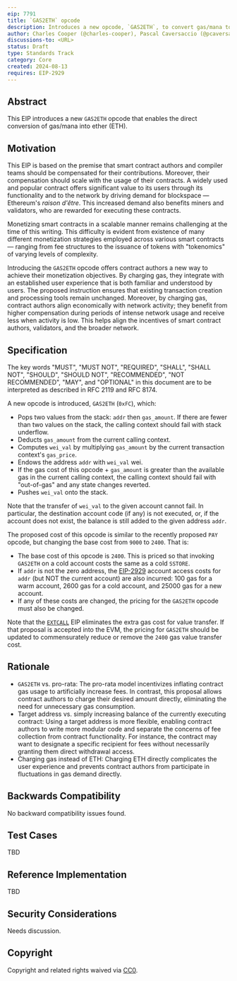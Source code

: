 ```yaml
---
eip: 7791
title: `GAS2ETH` opcode
description: Introduces a new opcode, `GAS2ETH`, to convert gas/mana to ETH
author: Charles Cooper (@charles-cooper), Pascal Caversaccio (@pcaversaccio)
discussions-to: <URL>
status: Draft
type: Standards Track
category: Core
created: 2024-08-13
requires: EIP-2929
---
```


## Abstract

This EIP introduces a new `GAS2ETH` opcode that enables the direct conversion of gas/mana into ether (ETH).

## Motivation

This EIP is based on the premise that smart contract authors and compiler teams should be compensated for their contributions. Moreover, their compensation should scale with the usage of their contracts. A widely used and popular contract offers significant value to its users through its functionality and to the network by driving demand for blockspace — Ethereum's _raison d'être_. This increased demand also benefits miners and validators, who are rewarded for executing these contracts.

Monetizing smart contracts in a scalable manner remains challenging at the time of this writing. This difficulty is evident from existence of many different monetization strategies employed across various smart contracts — ranging from fee structures to the issuance of tokens with "tokenomics" of varying levels of complexity.

Introducing the `GAS2ETH` opcode offers contract authors a new way to achieve their monetization objectives. By charging gas, they integrate with an established user experience that is both familiar and understood by users. The proposed instruction ensures that existing transaction creation and processing tools remain unchanged. Moreover, by charging gas, contract authors align economically with network activity; they benefit from higher compensation during periods of intense network usage and receive less when activity is low. This helps align the incentives of smart contract authors, validators, and the broader network.

## Specification

The key words "MUST", "MUST NOT", "REQUIRED", "SHALL", "SHALL NOT", "SHOULD", "SHOULD NOT", "RECOMMENDED", "NOT RECOMMENDED", "MAY", and "OPTIONAL" in this document are to be interpreted as described in RFC 2119 and RFC 8174.

A new opcode is introduced, `GAS2ETH` (`0xFC`), which:

- Pops two values from the stack: `addr` then `gas_amount`. If there are fewer than two values on the stack, the calling context should fail with stack underflow.
- Deducts `gas_amount` from the current calling context.
- Computes `wei_val` by multiplying `gas_amount` by the current transaction context's `gas_price`.
- Endows the address `addr` with `wei_val` wei.
- If the gas cost of this opcode + `gas_amount` is greater than the available gas in the current calling context, the calling context should fail with "out-of-gas" and any state changes reverted.
- Pushes `wei_val` onto the stack.

Note that the transfer of `wei_val` to the given account cannot fail. In particular, the destination account code (if any) is not executed, or, if the account does not exist, the balance is still added to the given address `addr`.

The proposed cost of this opcode is similar to the recently proposed `PAY` opcode, but changing the base cost from `9000` to `2400`. That is:

- The base cost of this opcode is `2400`. This is priced so that invoking `GAS2ETH` on a cold account costs the same as a cold `SSTORE`.
- If `addr` is not the zero address, the [EIP-2929](./eip-2929.md) account access costs for `addr` (but NOT the current account) are also incurred: 100 gas for a warm account, 2600 gas for a cold account, and 25000 gas for a new account.
- If any of these costs are changed, the pricing for the `GAS2ETH` opcode must also be changed.

Note that the [`EXTCALL`](./eip-7069.md) EIP eliminates the extra gas cost for value transfer. If that proposal is accepted into the EVM, the pricing for `GAS2ETH` should be updated to commensurately reduce or remove the `2400` gas value transfer cost.

## Rationale

- `GAS2ETH` vs. pro-rata: The pro-rata model incentivizes inflating contract gas usage to artificially increase fees. In contrast, this proposal allows contract authors to charge their desired amount directly, eliminating the need for unnecessary gas consumption.
- Target address vs. simply increasing balance of the currently executing contract: Using a target address is more flexible, enabling contract authors to write more modular code and separate the concerns of fee collection from contract functionality. For instance, the contract may want to designate a specific recipient for fees without necessarily granting them direct withdrawal access.
- Charging gas instead of ETH: Charging ETH directly complicates the user experience and prevents contract authors from participate in fluctuations in gas demand directly.

## Backwards Compatibility

No backward compatibility issues found.

## Test Cases

TBD

## Reference Implementation

TBD

## Security Considerations

Needs discussion.

## Copyright

Copyright and related rights waived via [CC0](../LICENSE.md).
